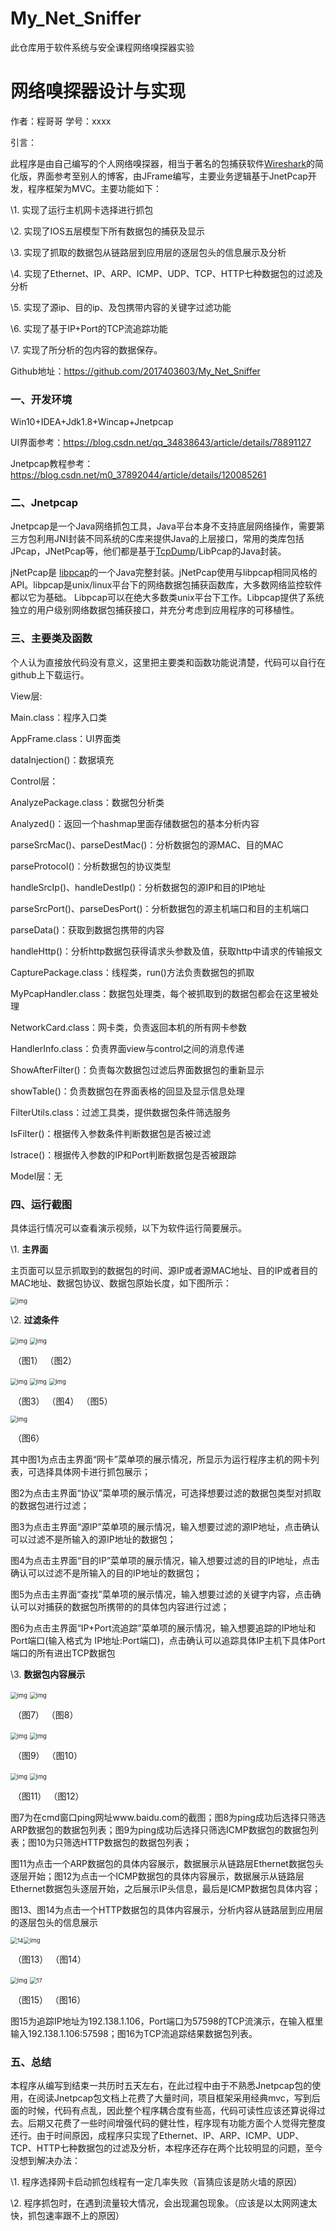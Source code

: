 # My_Net_Sniffer
此仓库用于软件系统与安全课程网络嗅探器实验

# **网络嗅探器设计与实现**

作者：程哥哥  学号：xxxx

引言：

此程序是由自己编写的个人网络嗅探器，相当于著名的包捕获软件[Wireshark](https://so.csdn.net/so/search?q=Wireshark&spm=1001.2101.3001.7020)的简化版，界面参考至别人的博客，由JFrame编写，主要业务逻辑基于JnetPcap开发，程序框架为MVC。主要功能如下：

\1. 实现了运行主机网卡选择进行抓包 

\2. 实现了IOS五层模型下所有数据包的捕获及显示 

\3. 实现了抓取的数据包从链路层到应用层的逐层包头的信息展示及分析 

\4. 实现了Ethernet、IP、ARP、ICMP、UDP、TCP、HTTP七种数据包的过滤及分析 

\5. 实现了源ip、目的ip、及包携带内容的关键字过滤功能 

\6. 实现了基于IP+Port的TCP流追踪功能

\7. 实现了所分析的包内容的数据保存。

Github地址：https://github.com/2017403603/My_Net_Sniffer

### 一、**开发环境**

Win10+IDEA+Jdk1.8+Wincap+Jnetpcap  

UI界面参考：https://blog.csdn.net/qq_34838643/article/details/78891127

Jnetpcap教程参考：https://blog.csdn.net/m0_37892044/article/details/120085261

### 二、**Jnetpcap**

Jnetpcap是一个Java网络抓包工具，Java平台本身不支持底层网络操作，需要第三方包利用JNI封装不同系统的C库来提供Java的上层接口，常用的类库包括 JPcap，JNetPcap等，他们都是基于[TcpDump](https://so.csdn.net/so/search?q=TcpDump&spm=1001.2101.3001.7020)/LibPcap的Java封装。

jNetPcap是 [libpcap](http://jnetpcap.com/)的一个Java完整封装。jNetPcap使用与libpcap相同风格的API。libpcap是unix/linux平台下的网络数据包捕获函数库，大多数网络监控软件都以它为基础。 Libpcap可以在绝大多数类unix平台下工作。Libpcap提供了系统独立的用户级别网络数据包捕获接口，并充分考虑到应用程序的可移植性。

### 三、**主要类及函数**

个人认为直接放代码没有意义，这里把主要类和函数功能说清楚，代码可以自行在github上下载运行。

View层:

Main.class：程序入口类

AppFrame.class：UI界面类

dataInjection()：数据填充

Control层：

AnalyzePackage.class：数据包分析类

Analyzed()：返回一个hashmap里面存储数据包的基本分析内容

parseSrcMac()、parseDestMac()：分析数据包的源MAC、目的MAC

parseProtocol()：分析数据包的协议类型

handleSrcIp()、handleDestIp()：分析数据包的源IP和目的IP地址

parseSrcPort()、parseDesPort()：分析数据包的源主机端口和目的主机端口

parseData()：获取到数据包携带的内容

handleHttp()：分析http数据包获得请求头参数及值，获取http中请求的传输报文

CapturePackage.class：线程类，run()方法负责数据包的抓取

MyPcapHandler.class：数据包处理类，每个被抓取到的数据包都会在这里被处理

NetworkCard.class：网卡类，负责返回本机的所有网卡参数

HandlerInfo.class：负责界面view与control之间的消息传递

ShowAfterFilter()：负责每次数据包过滤后界面数据包的重新显示

showTable()：负责数据包在界面表格的回显及显示信息处理

FilterUtils.class：过滤工具类，提供数据包条件筛选服务

IsFilter()：根据传入参数条件判断数据包是否被过滤

Istrace()：根据传入参数的IP和Port判断数据包是否被跟踪

Model层：无

### 四、**运行截图**

具体运行情况可以查看演示视频，以下为软件运行简要展示。

\1. **主界面**

主页面可以显示抓取到的数据包的时间、源IP或者源MAC地址、目的IP或者目的MAC地址、数据包协议、数据包原始长度，如下图所示：

<img src=".\图片存储\1.jpg" alt="img" style="zoom: 67%;" /> 

\2. **过滤条件**

<img src=".\图片存储\2.jpg" alt="img" style="zoom:67%;" />  <img src="file:///C:\Users\程哥哥\AppData\Local\Temp\ksohtml\wps2231.tmp.jpg" alt="img" style="zoom:67%;" />

​                （图1）                                                                            （图2）

<img src=".\图片存储\4.jpg" alt="img" style="zoom: 67%;" /> <img src=".\图片存储\5.jpg" alt="img" style="zoom:67%;" /> <img src=".\图片存储\6.jpg" alt="img" style="zoom:67%;" />

​                  （图3）                                             （图4）                                              （图5）

<img src=".\图片存储\7.jpg" alt="img" style="zoom:67%;" /> 

​																（图6）

其中图1为点击主界面“网卡”菜单项的展示情况，所显示为运行程序主机的网卡列表，可选择具体网卡进行抓包展示；

图2为点击主界面“协议”菜单项的展示情况，可选择想要过滤的数据包类型对抓取的数据包进行过滤；

图3为点击主界面“源IP”菜单项的展示情况，输入想要过滤的源IP地址，点击确认可以过滤不是所输入的源IP地址的数据包；

图4为点击主界面“目的IP”菜单项的展示情况，输入想要过滤的目的IP地址，点击确认可以过滤不是所输入的目的IP地址的数据包；

图5为点击主界面“查找”菜单项的展示情况，输入想要过滤的关键字内容，点击确认可以对捕获的数据包所携带的的具体包内容进行过滤；

图6为点击主界面“IP+Port流追踪”菜单项的展示情况，输入想要追踪的IP地址和Port端口(输入格式为 IP地址:Port端口)，点击确认可以追踪具体IP主机下具体Port端口的所有进出TCP数据包

\3. **数据包内容展示**

<img src=".\图片存储\8.jpg" alt="img" style="zoom:67%;" /> <img src=".\图片存储\9.jpg" alt="img" style="zoom:67%;" />

​    							   （图7）                                										    （图8）

<img src=".\图片存储\10.jpg" alt="img" style="zoom:67%;" /> <img src=".\图片存储\11.jpg" alt="img" style="zoom:67%;" />

​        （图9）                     （图10）

<img src=".\图片存储\12.jpg" alt="img" style="zoom:67%;" />   <img src=".\图片存储\13.jpg" alt="img" style="zoom:67%;" />

​      										 （图11）                                                       （图12） 

图7为在cmd窗口ping网址www.baidu.com的截图；图8为ping成功后选择只筛选ARP数据包的数据包列表；图9为ping成功后选择只筛选ICMP数据包的数据包列表；图10为只筛选HTTP数据包的数据包列表；

图11为点击一个ARP数据包的具体内容展示，数据展示从链路层Ethernet数据包头逐层开始；图12为点击一个ICMP数据包的具体内容展示，数据展示从链路层Ethernet数据包头逐层开始，之后展示IP头信息，最后是ICMP数据包具体内容；

图13、图14为点击一个HTTP数据包的具体内容展示，分析内容从链路层到应用层的逐层包头的信息展示

 <img src=".\图片存储\14.jpg" alt="14" style="zoom:67%;" /><img src=".\图片存储\15.jpg" alt="img" style="zoom:67%;" />

​    								（图13） 												                  （图14）

 <img src=".\图片存储\16.jpg" alt="img" style="zoom:67%;" /> <img src=".\图片存储\17.jpg" alt="17" style="zoom: 67%;" />

​            						 （图15）              													    （图16）

图15为追踪IP地址为192.138.1.106，Port端口为57598的TCP流演示，在输入框里输入192.138.1.106:57598；图16为TCP流追踪结果数据包列表。

### 五、**总结**

本程序从编写到结束一共历时五天左右，在此过程中由于不熟悉Jnetpcap包的使用，在阅读Jnetpcap包文档上花费了大量时间，项目框架采用经典mvc，写到后面的时候，代码有点乱，因此整个程序耦合度有些高，代码可读性应该还算说得过去。后期又花费了一些时间增强代码的健壮性，程序现有功能方面个人觉得完整度还行。由于时间原因，成程序只实现了Ethernet、IP、ARP、ICMP、UDP、TCP、HTTP七种数据包的过滤及分析，本程序还存在两个比较明显的问题，至今没想到解决办法：

\1. 程序选择网卡启动抓包线程有一定几率失败（盲猜应该是防火墙的原因）

\2. 程序抓包时，在遇到流量较大情况，会出现漏包现象。（应该是以太网网速太快，抓包速率跟不上的原因）
